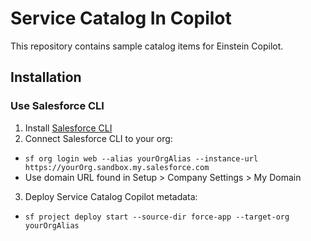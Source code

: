 # Service Catalog In Copilot

This repository contains sample catalog items for Einstein Copilot.

## Installation

### Use Salesforce CLI

1. Install [Salesforce CLI](https://developer.salesforce.com/tools/salesforcecli)
2. Connect Salesforce CLI to your org: 
* `sf org login web --alias yourOrgAlias --instance-url https://yourOrg.sandbox.my.salesforce.com` 
* Use domain URL found in Setup > Company Settings > My Domain
3. Deploy Service Catalog Copilot metadata: 
* `sf project deploy start --source-dir force-app --target-org yourOrgAlias`